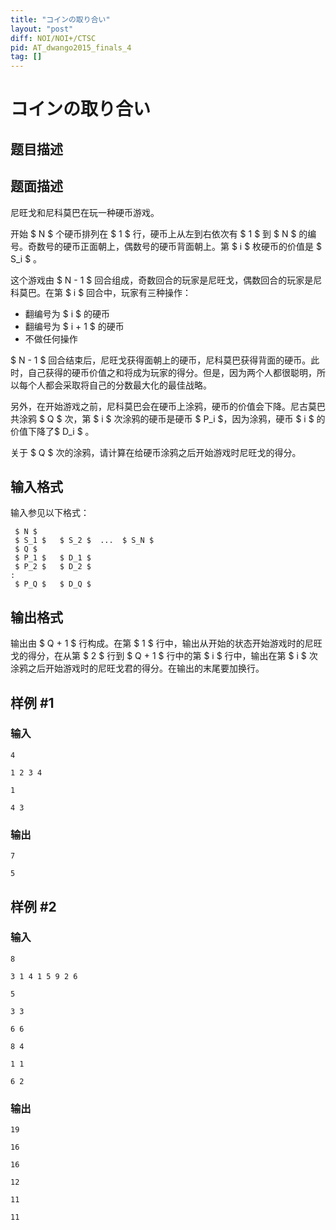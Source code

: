 ```yaml
---
title: "コインの取り合い"
layout: "post"
diff: NOI/NOI+/CTSC
pid: AT_dwango2015_finals_4
tag: []
---
```


# コインの取り合い

## 题目描述

## 题面描述

尼旺戈和尼科莫巴在玩一种硬币游戏。

开始 $ N $ 个硬币排列在 $ 1 $ 行，硬币上从左到右依次有 $ 1 $ 到 $ N $ 的编号。奇数号的硬币正面朝上，偶数号的硬币背面朝上。第 $ i $ 枚硬币的价值是 $ S_i $ 。

这个游戏由 $ N - 1 $ 回合组成，奇数回合的玩家是尼旺戈，偶数回合的玩家是尼科莫巴。在第 $ i $ 回合中，玩家有三种操作：

- 翻编号为 $ i $ 的硬币
- 翻编号为 $ i + 1 $ 的硬币
- 不做任何操作

$ N - 1 $ 回合结束后，尼旺戈获得面朝上的硬币，尼科莫巴获得背面的硬币。此时，自己获得的硬币价值之和将成为玩家的得分。但是，因为两个人都很聪明，所以每个人都会采取将自己的分数最大化的最佳战略。

另外，在开始游戏之前，尼科莫巴会在硬币上涂鸦，硬币的价值会下降。尼古莫巴共涂鸦 $ Q $ 次，第 $ i $ 次涂鸦的硬币是硬币 $ P_i $，因为涂鸦，硬币 $ i $ 的价值下降了$ D_i $ 。

关于 $ Q $ 次的涂鸦，请计算在给硬币涂鸦之后开始游戏时尼旺戈的得分。

## 输入格式

输入参见以下格式：

```
 $ N $ 
 $ S_1 $   $ S_2 $  ...  $ S_N $ 
 $ Q $ 
 $ P_1 $   $ D_1 $ 
 $ P_2 $   $ D_2 $ 
:
 $ P_Q $   $ D_Q $ 
```

## 输出格式

输出由 $ Q + 1 $ 行构成。在第 $ 1 $ 行中，输出从开始的状态开始游戏时的尼旺戈的得分，在从第 $ 2 $ 行到 $ Q + 1 $ 行中的第 $ i $ 行中，输出在第 $ i $ 次涂鸦之后开始游戏时的尼旺戈君的得分。在输出的末尾要加换行。

## 样例 #1

### 输入

```
4
1 2 3 4
1
4 3
```

### 输出

```
7
5
```

## 样例 #2

### 输入

```
8
3 1 4 1 5 9 2 6
5
3 3
6 6
8 4
1 1
6 2
```

### 输出

```
19
16
16
12
11
11
```


